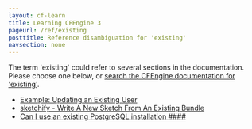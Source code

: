 ```yaml
---
layout: cf-learn
title: Learning CFEngine 3
pageurl: /ref/existing
posttitle: Reference disambiguation for 'existing'
navsection: none
---
```


The term 'existing' could refer to several sections in the documentation. Please choose one below, or
[search the CFEngine documentation for 'existing'](http://cfengine.com/docs/latest/search.html?q=existing).

- [Example: Updating an Existing User](http://cfengine.com/docs/latest/examples-enterprise-api-examples-managing-users-and-roles.html#example-updating-an-existing-user)
- [sketchify - Write A New Sketch From An Existing Bundle](http://cfengine.com/docs/latest/guide-design-center-design-center-write-sketch-advanced.html#sketchify-write-a-new-sketch-from-an-existing-bundle)
- [Can I use an existing PostgreSQL installation \#\#\#\#](http://cfengine.com/docs/latest/guide-faq.html#can-i-use-an-existing-postgresql-installation-####)
